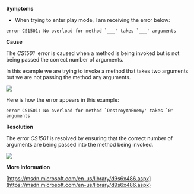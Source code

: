 

**Symptoms**


- When trying to enter play mode, I am receiving the error below:


```
error CS1501: No overload for method `___' takes `___' arguments
```


**Cause**



The  *CS1501*  error is caused when a method is being invoked but is not being passed the correct number of arguments.



In this example we are trying to invoke a method that takes two arguments but we are not passing the method any arguments.



![](/hc/en-us/article_attachments/202188863/CS1501_a.png)



Here is how the error appears in this example:


```
error CS1501: No overload for method `DestroyAnEnemy' takes `0' arguments
```


**Resolution**



The error  *CS1501*  is resolved by ensuring that the correct number of arguments are being passed into the method being invoked.



![](/hc/en-us/article_attachments/202034776/CS1501_b.png)



**More Information**



[https://msdn.microsoft.com/en-us/library/d9s6x486.aspx](https://msdn.microsoft.com/en-us/library/d9s6x486.aspx)





